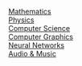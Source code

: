 [Mathematics](https://github.com/amin-abaspour/PurePythonMathematics)<br/>
[Physics](https://github.com/amin-abaspour/PurePythonPhysics)<br/>
[Computer Science](https://github.com/amin-abaspour/PurePythonComputerScience)<br/>
[Computer Graphics](https://github.com/amin-abaspour/PurePythonComputerGraphics)<br/>
[Neural Networks](https://github.com/amin-abaspour/PurePythonComputerNeuralNetworks)<br/>
[Audio & Music](https://github.com/amin-abaspour/PurePythonComputerMusic)<br/>
